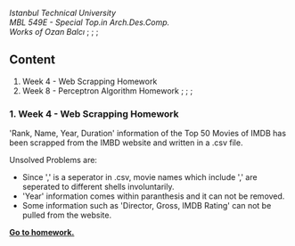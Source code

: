 *Istanbul Technical University  
MBL 549E - Special Top.in Arch.Des.Comp.  
Works of Ozan Balcı* ;
;
;
## Content  
1. Week 4 - Web Scrapping Homework
2. Week 8 - Perceptron Algorithm Homework ;
;
;
### 1. Week 4 - Web Scrapping Homework
'Rank, Name, Year, Duration' information of the Top 50 Movies of IMDB has been scrapped from the IMBD website and written in a .csv file.

Unsolved Problems are:  
- Since ',' is a seperator in .csv, movie names which include ',' are seperated to different shells involuntarily.
- 'Year' information comes within paranthesis and it can not be removed.
- Some information such as 'Director, Gross, IMDB Rating' can not be pulled from the website.

**[Go to homework.](https://github.com/balciozan/MBL_OzanBalci/tree/master/imdb_top_50)**
